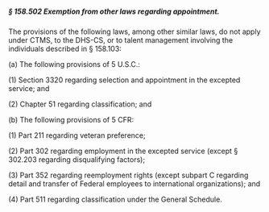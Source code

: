 ##### § 158.502 Exemption from other laws regarding appointment. #####

The provisions of the following laws, among other similar laws, do not apply under CTMS, to the DHS-CS, or to talent management involving the individuals described in § 158.103:

(a) The following provisions of 5 U.S.C.:

(1) Section 3320 regarding selection and appointment in the excepted service; and

(2) Chapter 51 regarding classification; and

(b) The following provisions of 5 CFR:

(1) Part 211 regarding veteran preference;

(2) Part 302 regarding employment in the excepted service (except § 302.203 regarding disqualifying factors);

(3) Part 352 regarding reemployment rights (except subpart C regarding detail and transfer of Federal employees to international organizations); and

(4) Part 511 regarding classification under the General Schedule.